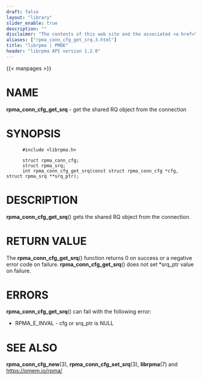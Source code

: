 ```yaml
---
draft: false
layout: "library"
slider_enable: true
description: ""
disclaimer: "The contents of this web site and the associated <a href=\"https://github.com/pmem\">GitHub repositories</a> are BSD-licensed open source."
aliases: ["rpma_conn_cfg_get_srq.3.html"]
title: "librpma | PMDK"
header: "librpma API version 1.2.0"
---
```

{{< manpages >}}

[comment]: <> (SPDX-License-Identifier: BSD-3-Clause)
[comment]: <> (Copyright 2020-2023, Intel Corporation)

# NAME

**rpma_conn_cfg_get_srq** - get the shared RQ object from the connection

# SYNOPSIS

          #include <librpma.h>

          struct rpma_conn_cfg;
          struct rpma_srq;
          int rpma_conn_cfg_get_srq(const struct rpma_conn_cfg *cfg, struct rpma_srq **srq_ptr);

# DESCRIPTION

**rpma_conn_cfg_get_srq**() gets the shared RQ object from the
connection.

# RETURN VALUE

The **rpma_conn_cfg_get_srq**() function returns 0 on success or a
negative error code on failure. **rpma_conn_cfg_get_srq**() does not set
\*srq_ptr value on failure.

# ERRORS

**rpma_conn_cfg_get_srq**() can fail with the following error:

-   RPMA_E\_INVAL - cfg or srq_ptr is NULL

# SEE ALSO

**rpma_conn_cfg_new**(3), **rpma_conn_cfg_set_srq**(3), **librpma**(7)
and https://pmem.io/rpma/
